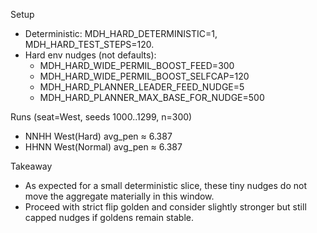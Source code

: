 Setup
- Deterministic: MDH_HARD_DETERMINISTIC=1, MDH_HARD_TEST_STEPS=120.
- Hard env nudges (not defaults):
  - MDH_HARD_WIDE_PERMIL_BOOST_FEED=300
  - MDH_HARD_WIDE_PERMIL_BOOST_SELFCAP=120
  - MDH_HARD_PLANNER_LEADER_FEED_NUDGE=5
  - MDH_HARD_PLANNER_MAX_BASE_FOR_NUDGE=500

Runs (seat=West, seeds 1000..1299, n=300)
- NNHH West(Hard) avg_pen ≈ 6.387
- HHNN West(Normal) avg_pen ≈ 6.387

Takeaway
- As expected for a small deterministic slice, these tiny nudges do not move the aggregate materially in this window.
- Proceed with strict flip golden and consider slightly stronger but still capped nudges if goldens remain stable.
